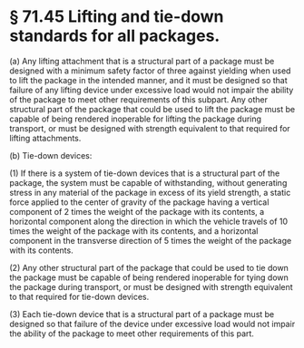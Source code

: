 # § 71.45   Lifting and tie-down standards for all packages.

(a) Any lifting attachment that is a structural part of a package must be designed with a minimum safety factor of three against yielding when used to lift the package in the intended manner, and it must be designed so that failure of any lifting device under excessive load would not impair the ability of the package to meet other requirements of this subpart. Any other structural part of the package that could be used to lift the package must be capable of being rendered inoperable for lifting the package during transport, or must be designed with strength equivalent to that required for lifting attachments. 


(b) Tie-down devices: 


(1) If there is a system of tie-down devices that is a structural part of the package, the system must be capable of withstanding, without generating stress in any material of the package in excess of its yield strength, a static force applied to the center of gravity of the package having a vertical component of 2 times the weight of the package with its contents, a horizontal component along the direction in which the vehicle travels of 10 times the weight of the package with its contents, and a horizontal component in the transverse direction of 5 times the weight of the package with its contents. 


(2) Any other structural part of the package that could be used to tie down the package must be capable of being rendered inoperable for tying down the package during transport, or must be designed with strength equivalent to that required for tie-down devices. 


(3) Each tie-down device that is a structural part of a package must be designed so that failure of the device under excessive load would not impair the ability of the package to meet other requirements of this part. 




